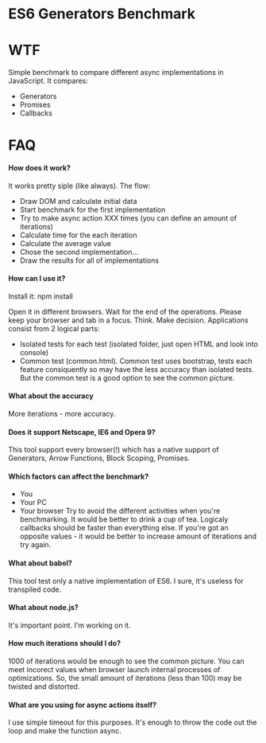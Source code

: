 # ES6 Generators Benchmark

# WTF
Simple benchmark to compare different async implementations in JavaScript. It compares:
- Generators
- Promises
- Callbacks

# FAQ

#### How does it work?
It works pretty siple (like always). The flow:
- Draw DOM and calculate initial data
- Start benchmark for the first implementation
- Try to make async action XXX times (you can define an amount of iterations)
- Calculate time for the each iteration
- Calculate the average value
- Chose the second implementation...
- Draw the results for all of implementations

#### How can I use it?
Install it:
npm install

Open it in different browsers. Wait for the end of the operations. Please keep your browser and tab in a focus. Think. Make decision. Applications consist from 2 logical parts:
- Isolated tests for each test (isolated folder, just open HTML and look into console)
- Common test (common.html). Common test uses bootstrap, tests each feature consiquently so may have the less accuracy than isolated tests. But the common test is a good option to see the common picture.

#### What about the accuracy
More iterations - more accuracy.

#### Does it support Netscape, IE6 and Opera 9?

This tool support every browser(!) which has a native support of Generators, Arrow Functions, Block Scoping, Promises.

#### Which factors can affect the benchmark?
- You
- Your PC
- Your browser
Try to avoid the different activities when you're benchmarking. It would be better to drink a cup of tea.
Logicaly callbacks should be faster than everything else. If you're got an opposite values - it would be better to increase amount of iterations and try again.

#### What about babel?
This tool test only a native implementation of ES6. I sure, it's useless for transpiled code.

#### What about node.js?
It's important point. I'm working on it.

#### How much iterations should I do?
1000 of iterations would be enough to see the common picture. You can meet incorect values when browser launch internal processes of optimizations. So, the small amount of iterations (less than 100) may be twisted and distorted.

#### What are you using for async actions itself?
I use simple timeout for this purposes. It's enough to throw the code out the loop and make the function async.